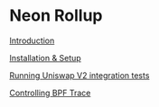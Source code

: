 # Neon Rollup

[Introduction](https://github.com/neonlabsorg/neon-evm.docs/wiki)

[Installation & Setup](https://github.com/neonlabsorg/neon-evm.docs/wiki/Installation-&-Setup)

[Running Uniswap V2 integration tests](https://github.com/neonlabsorg/neon-evm.docs/wiki/Running-Uniswap-V2-integration-tests)

[Controlling BPF Trace](https://github.com/neonlabsorg/neon-evm.docs/wiki/Controlling-BPF-Trace)
